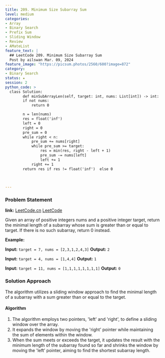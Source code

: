 ```yaml
---
title: 209. Minimum Size Subarray Sum
level: medium
categories:
- Array
- Binary Search
- Prefix Sum
- Sliding Window
- Review
- AMateList
feature_text: |
  ## LeetCode 209. Minimum Size Subarray Sum
  Post by ailswan Mar. 09, 2024
feature_image: "https://picsum.photos/2560/600?image=872"
category:
- Binary Search
status: ★
session: 2
python_code: >
  class Solution:
        def minSubArrayLen(self, target: int, nums: List[int]) -> int:
        if not nums:
            return 0

        n = len(nums)
        res = float('inf') 
        left = 0
        right = 0
        pre_sum = 0
        while right < n:
            pre_sum += nums[right]
            while pre_sum >= target:
                res = min(res, right - left + 1)
                pre_sum -= nums[left]
                left += 1   
            right += 1
        return res if res != float('inf')  else 0
        
         
       
---
```


### Problem Statement
**link:**
[LeetCode.cn](https://leetcode.cn/problems/minimum-size-subarray-sum/)
[LeetCode](https://leetcode.com/problems/minimum-size-subarray-sum/)

Given an array of positive integers nums and a positive integer target, return the minimal length of a 
subarray
 whose sum is greater than or equal to target. If there is no such subarray, return 0 instead.

**Example:**

**Input:** `target = 7, nums = [2,3,1,2,4,3]`
**Output:** `2`
 
**Input:** `target = 4, nums = [1,4,4]`
**Output:** `1`

**Input:** `target = 11, nums = [1,1,1,1,1,1,1,1]`
**Output:** `0`

### Solution Approach

The algorithm utilizes a sliding window approach to find the minimal length of a subarray with a sum greater than or equal to the target.

#### Algorithm
1. The algorithm employs two pointers, 'left' and 'right', to define a sliding window over the array.
2. It expands the window by moving the 'right' pointer while maintaining the sum of elements within the window.
3. When the sum meets or exceeds the target, it updates the result with the minimum length of the subarray found so far and shrinks the window by moving the 'left' pointer, aiming to find the shortest subarray length.